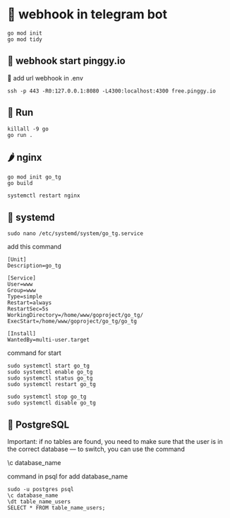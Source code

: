 # 🌵 webhook in telegram bot

```
go mod init
go mod tidy
```

## 🍐 webhook start pinggy.io

🍎 add url webhook in .env

```
ssh -p 443 -R0:127.0.0.1:8080 -L4300:localhost:4300 free.pinggy.io
```

## 🍏 Run

```
killall -9 go
go run .
```

## 🌶️ nginx

```
go mod init go_tg
go build

systemctl restart nginx
```

## 🍎 systemd

```
sudo nano /etc/systemd/system/go_tg.service
```

add this command
```
[Unit]
Description=go_tg

[Service]
User=www
Group=www
Type=simple
Restart=always
RestartSec=5s
WorkingDirectory=/home/www/goproject/go_tg/
ExecStart=/home/www/goproject/go_tg/go_tg

[Install]
WantedBy=multi-user.target
```

command for start
```
sudo systemctl start go_tg
sudo systemctl enable go_tg
sudo systemctl status go_tg
sudo systemctl restart go_tg

sudo systemctl stop go_tg
sudo systemctl disable go_tg
```

## 🍎 PostgreSQL

Important: if no tables are found, you need to make sure that the user is in the correct database — to switch, you can use the command

\c database_name

command in psql for add database_name

```
sudo -u postgres psql
\c database_name
\dt table_name_users
SELECT * FROM table_name_users;
```